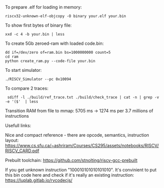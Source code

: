 To prepare .elf for loading in memory:

```
riscv32-unknown-elf-objcopy -O binary your.elf your.bin 
```

To show first bytes of binary file:
```
xxd -c 4 -b your.bin | less
```

To create 5Gb zeroed-ram with loaded code.bin:
```
dd if=/dev/zero of=ram.bin bs=1000000000 count=5
cd ram
python create_ram.py --code-file your.bin
```

To start simulator:
```
./RISCV_Simulator --pc 0x10094
```

To compare 2 traces:
```
 sdiff -l ./build/ref_trace.txt ./build/check_trace | cat -n | grep -v -e '($'  | less
```

Transition RAM from file to mmap:
5705 ms -> 1274 ms per 3.7 millions of instructions

Usefull links:

Nice and compact reference - there are opcode, semantics, instruction layout:
https://www.cs.sfu.ca/~ashriram/Courses/CS295/assets/notebooks/RISCV/RISCV_CARD.pdf

Prebuilt toolchain:
https://github.com/stnolting/riscv-gcc-prebuilt

If you get unknown instruction "100010101010101010".
It's convinient to put this bin code here and check if it's really an existing instruction:
https://luplab.gitlab.io/rvcodecjs/